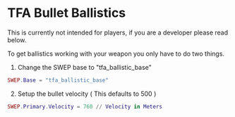 # TFA Bullet Ballistics
This is currently not intended for players, if you are a developer please read below.

To get ballistics working with your weapon you only have to do two things.

1. Change the SWEP base to "tfa_ballistic_base"
```lua
SWEP.Base = "tfa_ballistic_base"
```
2. Setup the bullet velocity ( This defaults to 500 )
```lua
SWEP.Primary.Velocity = 760 // Velocity in Meters
```
